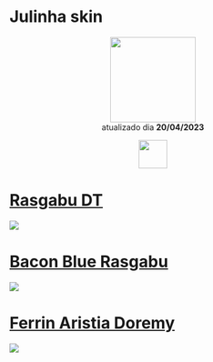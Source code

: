 # Julinha skin 

<p align="center">
   <a href="https://osu.ppy.sh/users/14878058">
    <img src="https://a.ppy.sh/14878058"
         width="150"
         height="150">
   </a>
<br>
  atualizado dia
  <b> 20/04/2023 </b>
</p>
   <p align="center">
   <a href="https://twitter.com/ferr1n">
  <img src="https://i.imgur.com/PUQ5uWf.png" 
       width="50" 
       height="50"></a>
<br>
   </p>

# [Rasgabu DT](https://github.com/Yumiih/Skins/raw/main/julinha/rasgabu_dt.osk)
[![](https://cdn.discordapp.com/attachments/761350425483935744/1098768460059770900/screenshot091.jpg)](https://github.com/Yumiih/Skins/raw/main/julinha/rasgabu_dt.osk)

# [Bacon Blue Rasgabu](https://github.com/Yumiih/Skins/raw/main/julinha/bacon_blue_rasgabuceta.osk)
[![](https://cdn.discordapp.com/attachments/761350425483935744/1098766773752451132/screenshot069.jpg)](https://github.com/Yumiih/Skins/raw/main/julinha/bacon_blue_rasgabuceta.osk)

# [Ferrin Aristia Doremy](https://github.com/Yumiih/Skins/blob/main/julinha/ferrin_aristia_doremy.osk)
[![](https://cdn.discordapp.com/attachments/761350425483935744/1098769648570351676/screenshot093.jpg)](https://github.com/Yumiih/Skins/blob/main/julinha/ferrin_aristia_doremy.osk)
